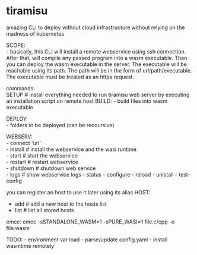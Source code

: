 <h1>tiramisu</h1>
amazing CLI to deploy without cloud infrastructure without relying on the madness of kubernetes

SCOPE: \
    - basically, this CLI will install a remote webservice using ssh connection.
    After that, will compile any passed program into a wasm executable.
    Than you can deploy the wasm executable in the server.
    The executable will be reachable using its path.
    The path will be in the form of url/path/executable.
    The executable must be treated as an https request.

commands: \
SETUP # install everything needed to run tiramisu web server by executing an installation script on remote host
BUILD:
    - build files into wasm executable

DEPLOY: \
    - folders to be deployed (can be recoursive)

WEBSERV: \
    - connect 'url' \
    - install # install the webservice and the wasi runtime \
    - start # start the webservice \
    - restart # restart webservice \
    - shutdown # shutdown web service \
    - logs # show webservice logs
    - status
    - configure
    - reload
    - unistall
    - test-config

you can register an host to use it later using its alias
HOST:
 - add # add a new host to the hosts list
 - list # list all stored hosts

emcc: emcc -sSTANDALONE_WASM=1 -sPURE_WASI=1 file.c/cpp -o file.wasm


TODO:
    - environment var load
    - parse/update config.yaml
    - install wasmtime remotely